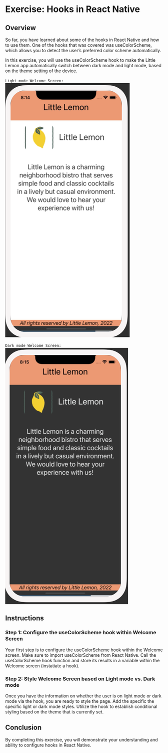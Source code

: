 # Exercise: Hooks in React Native

## Overview
So far, you have learned about some of the hooks in React Native and how to use them. One of the hooks that was covered was useColorScheme, which allows you to detect the user’s preferred color scheme automatically.

In this exercise, you will use the useColorScheme hook to make the Little Lemon app automatically switch between dark mode and light mode, based on the theme setting of the device.

`Light mode Welcome Screen:`
![images](./img/light-mode.png)

`Dark mode Welcome Screen:`
![images](./img/dark-mode.png)

## Instructions
### Step 1: Configure the useColorScheme hook within Welcome Screen
Your first step is to configure the useColorScheme hook within the Welcome screen. Make sure to import useColorScheme from React Native. Call the useColorScheme hook function and store its results in a variable within the Welcome screen (instatiate a hook).

### Step 2: Style Welcome Screen based on Light mode vs. Dark mode
Once you have the information on whether the user is on light mode or dark mode via the hook, you are ready to style the page. Add the specific the specific light or dark mode styles. Utilize the hook to establish conditional styling based on the theme that is currently set.

## Conclusion
By completing this exercise, you will demonstrate your understanding and ability to configure hooks in React Native.

